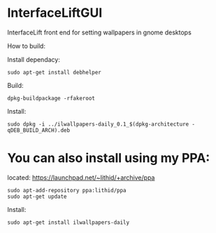 InterfaceLiftGUI
================

InterfaceLift front end for setting wallpapers in gnome desktops

How to build:

Install dependacy:

    sudo apt-get install debhelper
    
Build:

    dpkg-buildpackage -rfakeroot
    
Install:

    sudo dpkg -i ../ilwallpapers-daily_0.1_$(dpkg-architecture -qDEB_BUILD_ARCH).deb
    
    
You can also install using my PPA:
================
located: https://launchpad.net/~lithid/+archive/ppa

    sudo apt-add-repository ppa:lithid/ppa
    sudo apt-get update
    
Install:

    sudo apt-get install ilwallpapers-daily